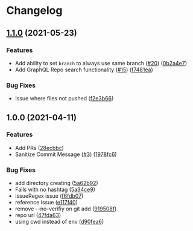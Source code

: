 # Changelog

## [1.1.0](https://www.github.com/bjerkio/kopier/compare/v1.0.0...v1.1.0) (2021-05-23)


### Features

* Add ability to set `branch` to always use same branch ([#20](https://www.github.com/bjerkio/kopier/issues/20)) ([0b2a4e7](https://www.github.com/bjerkio/kopier/commit/0b2a4e7720c2785259d1a09238b07c770fa0ee70))
* Add GraphQL Repo search functionality ([#15](https://www.github.com/bjerkio/kopier/issues/15)) ([f7481ea](https://www.github.com/bjerkio/kopier/commit/f7481eadf7f6f44e623d410d4d1168e79201894d))


### Bug Fixes

* Issue where files not pushed ([f2e3b66](https://www.github.com/bjerkio/kopier/commit/f2e3b66500f84e20ddf662966f39ac0e8ce222b9))

## 1.0.0 (2021-04-11)


### Features

* Add PRs ([28ecbbc](https://www.github.com/bjerkio/kopier/commit/28ecbbcb4285c990679fca393b6410efb79a794b))
* Sanitize Commit Message ([#3](https://www.github.com/bjerkio/kopier/issues/3)) ([1978fc6](https://www.github.com/bjerkio/kopier/commit/1978fc6c587054b94c67b5c721eb7d116008ce79))


### Bug Fixes

* add directory creating ([5a62b92](https://www.github.com/bjerkio/kopier/commit/5a62b92fc05c8a2849443756090267a60cbaccec))
* Fails with no hashtag ([5a34ce9](https://www.github.com/bjerkio/kopier/commit/5a34ce9acf8f18d195e1d8ff4e6f735c444e6ec8))
* issueRegex issue ([f6fdb07](https://www.github.com/bjerkio/kopier/commit/f6fdb07abca972cfc8b50d2ca61dcc0fffed8a2a))
* reference issue ([e117f40](https://www.github.com/bjerkio/kopier/commit/e117f40b0f5eb2f1eaadbf386f06e63896e7966f))
* remove --no-verifiy on git add ([919508f](https://www.github.com/bjerkio/kopier/commit/919508f7ce285393682fb51a328708b069c65477))
* repo url ([47fda63](https://www.github.com/bjerkio/kopier/commit/47fda6321356da05af6440656a2f31c97bed0c62))
* using cwd instead of env ([d90fea6](https://www.github.com/bjerkio/kopier/commit/d90fea684182fd89ba9c514eb85030b5f513d0c7))
